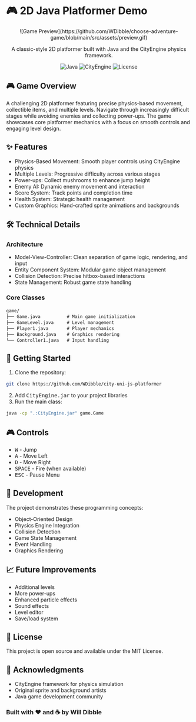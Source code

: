 # 🎮 2D Java Platformer Demo
<div align="center">
![Game Preview](https://github.com/WDibble/choose-adventure-game/blob/main/src/assets/preview.gif)

A classic-style 2D platformer built with Java and the CityEngine physics framework.

<img alt="Java" src="https://img.shields.io/badge/Java-8+-red.svg">
<img alt="CityEngine" src="https://img.shields.io/badge/CityEngine-1.0-blue.svg">
<img alt="License" src="https://img.shields.io/badge/License-MIT-green.svg">
</div>

## 🎮 Game Overview
A challenging 2D platformer featuring precise physics-based movement, collectible items, and multiple levels. Navigate through increasingly difficult stages while avoiding enemies and collecting power-ups. The game showcases core platformer mechanics with a focus on smooth controls and engaging level design.

## ✨ Features
- Physics-Based Movement: Smooth player controls using CityEngine physics
- Multiple Levels: Progressive difficulty across various stages
- Power-ups: Collect mushrooms to enhance jump height
- Enemy AI: Dynamic enemy movement and interaction
- Score System: Track points and completion time
- Health System: Strategic health management
- Custom Graphics: Hand-crafted sprite animations and backgrounds

## 🛠️ Technical Details

### Architecture
- Model-View-Controller: Clean separation of game logic, rendering, and input
- Entity Component System: Modular game object management
- Collision Detection: Precise hitbox-based interactions
- State Management: Robust game state handling

### Core Classes
```
game/
├── Game.java          # Main game initialization
├── GameLevel.java     # Level management
├── Player1.java       # Player mechanics
├── Background.java    # Graphics rendering
└── Controller1.java   # Input handling
```


## 🚀 Getting Started
1. Clone the repository:
```bash
git clone https://github.com/WDibble/city-uni-js-platformer
```
2. Add <kbd>CityEngine.jar</kbd> to your project libraries
3. Run the main class:
```bash
java -cp ".:CityEngine.jar" game.Game
```

## 🎮 Controls
- <kbd>W</kbd> - Jump
- <kbd>A</kbd> - Move Left
- <kbd>D</kbd> - Move Right
- <kbd>SPACE</kbd> - Fire (when available)
- <kbd>ESC</kbd> - Pause Menu

## 🔧 Development
The project demonstrates these programming concepts:
- Object-Oriented Design
- Physics Engine Integration
- Collision Detection
- Game State Management
- Event Handling
- Graphics Rendering

## 📈 Future Improvements
- Additional levels
- More power-ups
- Enhanced particle effects
- Sound effects
- Level editor
- Save/load system

## 📝 License
This project is open source and available under the MIT License.

## 🙏 Acknowledgments
- CityEngine framework for physics simulation
- Original sprite and background artists
- Java game development community

### Built with ❤️ and ☕ by Will Dibble
